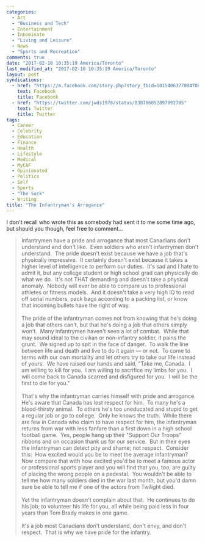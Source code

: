 ```yaml
---
categories:
  - Art
  - "Business and Tech"
  - Entertainment
  - Innominate
  - "Living and Leisure"
  - News
  - "Sports and Recreation"
comments: true
date: "2017-02-10 10:35:19 America/Toronto"
last_modified_at: "2017-02-10 10:35:19 America/Toronto"
layout: post
syndications:
  - href: "https://m.facebook.com/story.php?story_fbid=10154063770047084&id=719142083"
    text: Facebook
    title: Facebook
  - href: "https://twitter.com/jwds1978/status/830786052897992705"
    text: Twitter
    title: Twitter
tags:
  - Career
  - Celebrity
  - Education
  - Finance
  - Health
  - Lifestyle
  - Medical
  - MyCAF
  - Opinionated
  - Politics
  - Self
  - Sports
  - "The Suck"
  - Writing
title: "The Infantryman's Arrogance"
---
```


<p>
  I don't recall who wrote this as somebody had sent it to me some time ago, but should you though, feel free to comment&hellip;
</p>
<!--excerptBreak-->
<blockquote>
  Infantrymen have a pride and arrogance that most Canadians don't understand and don't like.&nbsp; Even soldiers who aren't infantrymen don't understand.&nbsp;
  The pride doesn't exist because we have a job that's physically impressive.&nbsp; It certainly doesn't exist because it takes a higher level of intelligence
  to perform our duties.&nbsp; It's sad and I hate to admit it, but any college student or high school grad can physically do what we do.&nbsp; It's not THAT
  demanding and doesn't take a physical anomaly.&nbsp; Nobody will ever be able to compare us to professional athletes or fitness models.&nbsp; And it doesn't
  take a very high IQ to read off serial numbers, pack bags according to a packing list, or know that incoming bullets have the right of way.<br />
  &nbsp;<br />
  The pride of the infantryman comes not from knowing that he's doing a job that others can't, but that he's doing a job that others simply won't.&nbsp; Many
  infantrymen haven't seen a lot of combat.&nbsp; While that may sound ideal to the civilian or non-infantry soldier, it pains the grunt.&nbsp; We signed up to
  spit in the face of danger.&nbsp; To walk the line between life and death and live to do it again &#8212; or not.&nbsp; To come to terms with our own
  mortality and let others try to take our life instead of yours.&nbsp; We have raised our hands and said, &quot;Take me, Canada.&nbsp; I am willing to kill for
  you.&nbsp; I am willing to sacrifice my limbs for you.&nbsp; I will come back to Canada scarred and disfigured for you.&nbsp; I will be the first to die for
  you.&quot;<br />
  &nbsp;<br />
  That's why the infantryman carries himself with pride and arrogance.&nbsp; He's aware that Canada has lost respect for him.&nbsp; To many he's a blood-thirsty
  animal.&nbsp; To others he's too uneducated and stupid to get a regular job or go to college.&nbsp; Only he knows the truth.&nbsp; While there are few in
  Canada who claim to have respect for him, the infantryman returns from war with less fanfare than a first down in a high school football game.&nbsp; Yes,
  people hang up their &quot;Support Our Troops&quot; ribbons and on occasion thank us for our service.&nbsp; But in their eyes the infantryman can detect pity
  and shame; not respect.&nbsp; Consider this:&nbsp; How excited would you be to meet the average infantryman?&nbsp; Now compare that with how excited you'd be
  to meet a famous actor or professional sports player and you will find that you, too, are guilty of placing the wrong people on a pedestal.&nbsp; You wouldn't
  be able to tell me how many soldiers died in the war last month, but you'd damn sure be able to tell me if one of the actors from Twilight died.<br />
  &nbsp;<br />
  Yet the infantryman doesn't complain about that.&nbsp; He continues to do his job; to volunteer his life for you, all while being paid less in four years than
  Tom Brady makes in one game.<br />
  &nbsp;<br />
  It's a job most Canadians don't understand, don't envy, and don't respect.&nbsp; That is why we have pride for the infantry.
</blockquote>
